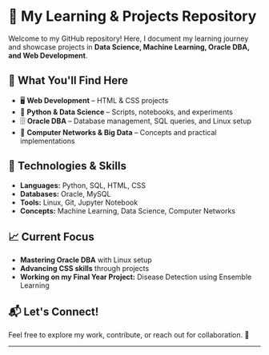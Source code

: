 # 🚀 My Learning & Projects Repository  

Welcome to my GitHub repository! Here, I document my learning journey and showcase projects in **Data Science, Machine Learning, Oracle DBA, and Web Development**.  

## 📌 What You'll Find Here  
- 🖥 **Web Development** – HTML & CSS projects  
- 🐍 **Python & Data Science** – Scripts, notebooks, and experiments  
- 🗄 **Oracle DBA** – Database management, SQL queries, and Linux setup  
- 📡 **Computer Networks & Big Data** – Concepts and practical implementations  

## 🔧 Technologies & Skills  
- **Languages:** Python, SQL, HTML, CSS  
- **Databases:** Oracle, MySQL  
- **Tools:** Linux, Git, Jupyter Notebook  
- **Concepts:** Machine Learning, Data Science, Computer Networks  

## 📈 Current Focus  
- **Mastering Oracle DBA** with Linux setup  
- **Advancing CSS skills** through projects  
- **Working on my Final Year Project:** Disease Detection using Ensemble Learning  

## 📬 Let's Connect!  
Feel free to explore my work, contribute, or reach out for collaboration. 🚀  

---
